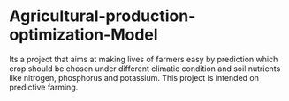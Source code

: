 # Agricultural-production-optimization-Model
 Its a project that aims at making lives of farmers easy by prediction which crop should be chosen under different climatic condition and soil nutrients like nitrogen, phosphorus and potassium. This project is intended on predictive farming.
